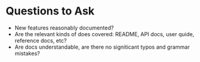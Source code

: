 # Questions to Ask

- New features reasonably documented?
- Are the relevant kinds of does covered: README, API docs, user quide, reference docs, etc?
- Are docs understandable, are there no signiticant typos and grammar mistakes?
